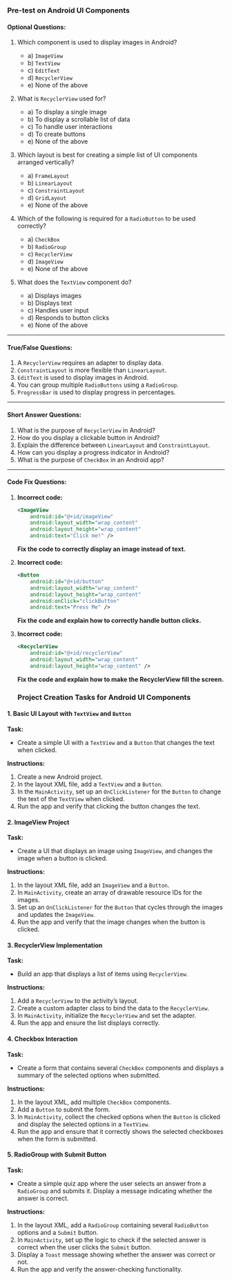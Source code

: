 ### Pre-test on Android UI Components

#### **Optional Questions:**

1. Which component is used to display images in Android?
   - a) `ImageView`
   - b) `TextView`
   - c) `EditText`
   - d) `RecyclerView`
   - e) None of the above

2. What is `RecyclerView` used for?
   - a) To display a single image
   - b) To display a scrollable list of data
   - c) To handle user interactions
   - d) To create buttons
   - e) None of the above

3. Which layout is best for creating a simple list of UI components arranged vertically?
   - a) `FrameLayout`
   - b) `LinearLayout`
   - c) `ConstraintLayout`
   - d) `GridLayout`
   - e) None of the above

4. Which of the following is required for a `RadioButton` to be used correctly?
   - a) `CheckBox`
   - b) `RadioGroup`
   - c) `RecyclerView`
   - d) `ImageView`
   - e) None of the above

5. What does the `TextView` component do?
   - a) Displays images
   - b) Displays text
   - c) Handles user input
   - d) Responds to button clicks
   - e) None of the above

---

#### **True/False Questions:**

1. A `RecyclerView` requires an adapter to display data. 
2. `ConstraintLayout` is more flexible than `LinearLayout`. 
3. `EditText` is used to display images in Android. 
4. You can group multiple `RadioButtons` using a `RadioGroup`. 
5. `ProgressBar` is used to display progress in percentages. 

---

#### **Short Answer Questions:**

1. What is the purpose of `RecyclerView` in Android?
2. How do you display a clickable button in Android?
3. Explain the difference between `LinearLayout` and `ConstraintLayout`.
4. How can you display a progress indicator in Android?
5. What is the purpose of `CheckBox` in an Android app?

---

#### **Code Fix Questions:**

1. **Incorrect code:**
   ```xml
   <ImageView
       android:id="@+id/imageView"
       android:layout_width="wrap_content"
       android:layout_height="wrap_content"
       android:text="Click me!" />
   ```
   **Fix the code to correctly display an image instead of text.**

2. **Incorrect code:**
   ```xml
   <Button
       android:id="@+id/button"
       android:layout_width="wrap_content"
       android:layout_height="wrap_content"
       android:onClick="clickButton"
       android:text="Press Me" />
   ```
   **Fix the code and explain how to correctly handle button clicks.**

3. **Incorrect code:**
   ```xml
   <RecyclerView
       android:id="@+id/recyclerView"
       android:layout_width="wrap_content"
       android:layout_height="wrap_content" />
   ```
   **Fix the code and explain how to make the RecyclerView fill the screen.**

   ### Project Creation Tasks for Android UI Components

#### 1. **Basic UI Layout with `TextView` and `Button`**
   **Task:**
   - Create a simple UI with a `TextView` and a `Button` that changes the text when clicked.

   **Instructions:**
   1. Create a new Android project.
   2. In the layout XML file, add a `TextView` and a `Button`.
   3. In the `MainActivity`, set up an `OnClickListener` for the `Button` to change the text of the `TextView` when clicked.
   4. Run the app and verify that clicking the button changes the text.

#### 2. **ImageView Project**
   **Task:**
   - Create a UI that displays an image using `ImageView`, and changes the image when a button is clicked.

   **Instructions:**
   1. In the layout XML file, add an `ImageView` and a `Button`.
   2. In `MainActivity`, create an array of drawable resource IDs for the images.
   3. Set up an `OnClickListener` for the `Button` that cycles through the images and updates the `ImageView`.
   4. Run the app and verify that the image changes when the button is clicked.

#### 3. **RecyclerView Implementation**
   **Task:**
   - Build an app that displays a list of items using `RecyclerView`.

   **Instructions:**
   1. Add a `RecyclerView` to the activity’s layout.
   2. Create a custom adapter class to bind the data to the `RecyclerView`.
   3. In `MainActivity`, initialize the `RecyclerView` and set the adapter.
   4. Run the app and ensure the list displays correctly.

#### 4. **Checkbox Interaction**
   **Task:**
   - Create a form that contains several `CheckBox` components and displays a summary of the selected options when submitted.

   **Instructions:**
   1. In the layout XML, add multiple `CheckBox` components.
   2. Add a `Button` to submit the form.
   3. In `MainActivity`, collect the checked options when the `Button` is clicked and display the selected options in a `TextView`.
   4. Run the app and ensure that it correctly shows the selected checkboxes when the form is submitted.

#### 5. **RadioGroup with Submit Button**
   **Task:**
   - Create a simple quiz app where the user selects an answer from a `RadioGroup` and submits it. Display a message indicating whether the answer is correct.

   **Instructions:**
   1. In the layout XML, add a `RadioGroup` containing several `RadioButton` options and a `Submit` button.
   2. In `MainActivity`, set up the logic to check if the selected answer is correct when the user clicks the `Submit` button.
   3. Display a `Toast` message showing whether the answer was correct or not.
   4. Run the app and verify the answer-checking functionality.

